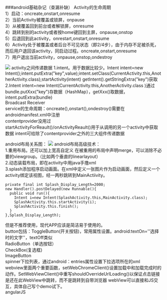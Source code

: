 ###android基础杂记（查漏补缺）
Activity的生命周期</br>
1）启动：oncreate,onstart,onresume</br>
2）当前Activity被覆盖或锁屏，onpause</br>
3）从被覆盖回到前台或者解锁屏，onresume</br>
4）跳转到别的activity或者按home键回到主屏，onpause,onstop</br>
5）后退回到此activity，onrestart,onstart,onresume</br>
6）Activity处于被覆盖或者后台不可见状态（即2/4步），由于内存不足被杀死，而后用户退回该activity，同启动过程。oncreate,onstart,onresume</br>
7）用户退出当前activity，onpause,onstop,ondestroy</br>

![](/pic1.png)
activity之间传递数据
1.intent。用于数据比较少。Intent intent=new Intent();intent.putExtra("key",value);intent.setClass(CurrentActivity.this,AnotherActivity.class);startActivity(intent)
getIntent().getStringExtra("key")获取</br>
2.Intent intent=new Intent(CurrentActivity.this,AnotherActivity.class )通过bundle.putXxx("key")存数据（HashMap），getXxx()取数据，intent.putExtra(bundle)
</br>Broadcast Receiver</br>
service的生命周期：oncreate(),onstart(),ondestroy()需要在androidmanifest.xml中注册
</br>contentprovider没用过</br>
startActivityForReault()/onActivityReault()用于从调用的另一个activity中获取数据
intent可给除了contentprovider之外的三大组件传递数据</br>

android布局关系图：
![](/image.png)
android布局高级技术：</br>
1.重用布局。<include android:id="@+id/myid" layout="@layout/activity_main">还可以加上宽高自定义
在被重用的布局中声明merge，可以消除不必要的viewgroup。（比如两个垂直的linearlayout）
</br>2.动态装载布局，即在activity中用java手撸xml</br>
3.splash添加程序启动画面。在xml中定义一张图片作为启动画面，然后定义一个activity绑定该视图，经一两秒跳转到MainActiivity。</br>
<pre><code>private final int Splash_Display_Length=2000;
new Handler().postDelayed(new Runnable(){
  public void run(){
    Intent i=new Intent(SplashActivity.this,MainActivity.class);
    SplashActivity.this.startActivity(i);
    SplashActivity.this.finish();
  }
},Splash_Display_Length);</code></pre>
但是不推荐使用，现代APP应该是简洁易于使用的。</br>
button包括：ToggleButton(开关按钮)，常用属性设置。android:textOn=''选择时的文字''，textOff类似
</br>RadioButton（单选按钮）</br>
CheckBox(复选框)</br>
ImageButton</br>
spinner下拉列表，通过android：entries属性设置下拉选项所在的xml</br>
webview里面两个重要函数，setWebChromeClient()设置加载中和加载完成时的动作。SetWebViewClient()中重写shouldOverrideUrlLoading()以保证点击链接是还在此WebView中跳转，而不是跳转到自带浏览器
webView可以直接和JS交互，具体自己写个demo试下。</br>
angularJS</br>
